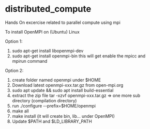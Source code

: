 # distributed_compute

Hands On excercise related to parallel compute using mpi

To install OpenMPI on (Ubuntu) Linux

Option 1:
1. sudo apt-get install libopenmpi-dev
2. sudo apt-get install openmpi-bin
this will get enable the mpicc and mpirun command

Option 2:
1. create folder named openmpi under $HOME
2. Download latest openmpi-xxx.tar.gz from open-mpi.org 
3. sudo apt update && sudo apt install build-essential
4. extract the zip file tar -xzvf openmpi-xxx.tar.gz  => one more sub directory (compilation directory)
5. run ./configure --prefix=$HOME/openmpi
6. make all
7. make install (it will create bin, lib... under OpenMPI)
8. Update $PATH and $LD_LIBRARY_PATH 
